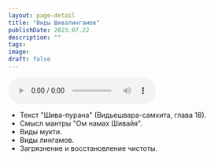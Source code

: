 ```yaml
---
layout: page-detail
title: "Виды Шивалингамов"
publishDate: 2023.07.22
description: ""
tags:
image:
draft: false
---
```


<audio title="2023.07.22 - Виды Шивалингамов.mp3" src="https://filer-api.advayta.org/v1.0/public/files/73289" controls=""></audio>

* Текст "Шива-пурана" (Видьешвара-самхита, глава 18).
* Смысл мантры "Ом намах Шивайя".
* Виды мукти.
* Виды лингамов.
* Загрязнение и восстановление чистоты.

  
